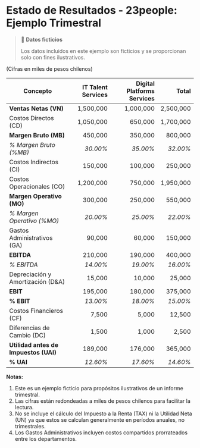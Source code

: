 # Estado de Resultados - 23people: Ejemplo Trimestral

> 🚧 **Datos ficticios**
>
> Los datos incluidos en este ejemplo son ficticios y se proporcionan solo con fines ilustrativos.

(Cifras en miles de pesos chilenos)

| Concepto                              | IT Talent Services | Digital Platforms Services |     Total |
|---------------------------------------|-------------------:|---------------------------:|----------:|
| **Ventas Netas (VN)**                 |          1,500,000 |                  1,000,000 | 2,500,000 |
| Costos Directos (CD)                  |          1,050,000 |                    650,000 | 1,700,000 |
| **Margen Bruto (MB)**                 |            450,000 |                    350,000 |   800,000 |
| *% Margen Bruto (%MB)*                |           *30.00%* |                   *35.00%* |  *32.00%* |
| Costos Indirectos (CI)                |            150,000 |                    100,000 |   250,000 |
| Costos Operacionales (CO)             |          1,200,000 |                    750,000 | 1,950,000 |
| **Margen Operativo (MO)**             |            300,000 |                    250,000 |   550,000 |
| *% Margen Operativo (%MO)*            |           *20.00%* |                   *25.00%* |  *22.00%* |
| Gastos Administrativos (GA)           |             90,000 |                     60,000 |   150,000 |
| **EBITDA**                            |            210,000 |                    190,000 |   400,000 |
| *% EBITDA*                            |           *14.00%* |                   *19.00%* |  *16.00%* |
| Depreciación y Amortización (D&A)     |             15,000 |                     10,000 |    25,000 |
| **EBIT**                              |            195,000 |                    180,000 |   375,000 |
| **% EBIT**                            |           *13.00%* |                   *18.00%* |  *15.00%* |
| Costos Financieros (CF)               |              7,500 |                      5,000 |    12,500 |
| Diferencias de Cambio (DC)            |              1,500 |                      1,000 |     2,500 |
| **Utilidad antes de Impuestos (UAI)** |            189,000 |                    176,000 |   365,000 |
| **% UAI**                             |           *12.60%* |                   *17.60%* |  *14.60%* |

**Notas:**

1. Este es un ejemplo ficticio para propósitos ilustrativos de un informe trimestral.
2. Las cifras están redondeadas a miles de pesos chilenos para facilitar la lectura.
3. No se incluye el cálculo del Impuesto a la Renta (TAX) ni la Utilidad Neta (UN) ya que estos se calculan generalmente en períodos anuales, no trimestrales.
4. Los Gastos Administrativos incluyen costos compartidos prorrateados entre los departamentos.
